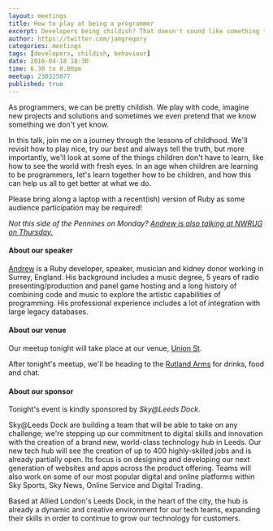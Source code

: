 ```yaml
---
layout: meetings
title: How to play at being a programmer
excerpt: Developers being childish? That doesn't sound like something that would happen...
author: https://twitter.com/jamgregory
categories: meetings
tags: [developers, childish, behaviour]
date: 2016-04-18 18:30
time: 6.30 to 8.00pm
meetup: 230325077
published: true
---
```


As programmers, we can be pretty childish. We play with code, imagine new projects and solutions and sometimes we even pretend that we know something we don't yet know. 

In this talk, join me on a journey through the lessons of childhood. We'll revisit how to play nice, try our best and always tell the truth, but more importantly, we'll look at some of the things children don't have to learn, like how to see the world with fresh eyes. In an age when children are learning to be programmers, let's learn together how to be children, and how this can help us all to get better at what we do.

Please bring along a laptop with a recent(ish) version of Ruby as some audience participation may be required!

_Not this side of the Pennines on Monday? [Andrew is also talking at NWRUG on Thursday.](http://nwrug.org/events/april-2016-how-to-play-at-being-a-programmer)_

#### About our speaker

[Andrew](https://twitter.com/MarmiteJunction) is a Ruby developer, speaker, musician and kidney donor working in Surrey, England. His background includes a music degree, 5 years of radio presenting/production and panel game hosting and a long history of combining code and music to explore the artistic capabilities of programming. His professional experience includes a lot of integration with large legacy databases.

#### About our venue

Our meetup tonight will take place at our venue, [Union St](http://www.union-st.org).

After tonight's meetup, we'll be heading to the [Rutland Arms](http://www.therutlandarmssheffield.co.uk/) for drinks, food and chat.

#### About our sponsor

Tonight's event is kindly sponsored by _Sky@Leeds Dock_.

Sky@Leeds Dock are building a team that will be able to take on any challenge; we're stepping up our commitment to digital skills and innovation with the creation of a brand new, world-class technology hub in Leeds. Our new tech hub will see the creation of up to 400 highly-skilled jobs and is already partially open. Its focus is on designing and developing our next generation of websites and apps across the product offering. Teams will also work on some of our most popular digital and online platforms within Sky Sports, Sky News, Online Service and Digital Trading. 

Based at Allied London's Leeds Dock, in the heart of the city, the hub is already a dynamic and creative environment for our tech teams, expanding their skills in order to continue to grow our technology for customers.
